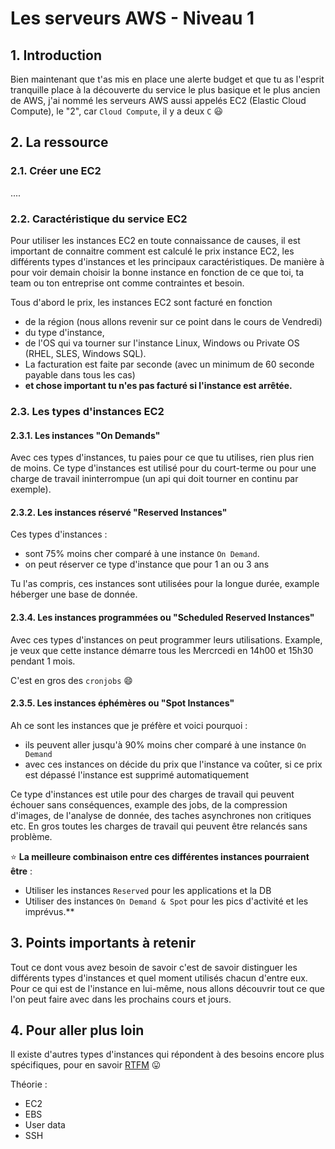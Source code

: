# Les serveurs AWS - Niveau 1

## 1. Introduction

Bien maintenant que t'as mis en place une alerte budget et que 
tu as l'esprit tranquille place à la découverte du service le plus basique et le plus ancien de AWS, j'ai nommé les serveurs AWS
aussi appelés EC2 (Elastic Cloud Compute), le "2", car `Cloud Compute`, il y a deux `C` :smiley:

## 2. La ressource
### 2.1. Créer une EC2

....

### 2.2. Caractéristique du service EC2
Pour utiliser les instances EC2 en toute connaissance de causes, il est important 
de connaitre comment est calculé le prix instance EC2, les différents types d'instances 
et les principaux caractéristiques. De manière à pour voir demain choisir la bonne instance en fonction de ce que toi, ta team ou ton entreprise ont comme contraintes et besoin.

Tous d'abord le prix, les instances EC2 sont facturé en fonction 
- de la région (nous allons revenir sur ce point dans le cours de Vendredi)
- du type d'instance,
- de l'OS qui va tourner sur l'instance Linux, Windows ou Private OS (RHEL, SLES, Windows SQL).
- La facturation est faite par seconde (avec un minimum de 60 seconde payable dans tous les cas)
- **et chose important tu n'es pas facturé si l'instance est arrêtée.**

### 2.3. Les types d'instances EC2

#### 2.3.1. Les instances "On Demands"

Avec ces types d'instances, tu paies pour ce que tu utilises, rien plus rien de moins.
Ce type d'instances est utilisé pour du court-terme ou pour une charge de travail ininterrompue (un api qui doit tourner en continu par exemple).


#### 2.3.2. Les instances réservé "Reserved Instances"
Ces types d'instances :
- sont 75% moins cher comparé à une instance `On Demand`. <emoji>
- on peut réserver ce type d'instance que pour 1 an ou 3 ans

Tu l'as compris, ces instances sont utilisées pour la longue durée, example héberger une base de donnée.


#### 2.3.4. Les instances programmées ou "Scheduled Reserved Instances"
Avec ces types d'instances on peut programmer leurs utilisations.
Example, je veux que cette instance démarre tous les Mercrcedi en 14h00 et 15h30 pendant 1 mois.

C'est en gros des `cronjobs` :smile:


#### 2.3.5. Les instances éphémères ou "Spot Instances"
Ah ce sont les instances que je préfère et voici pourquoi :

- ils peuvent aller jusqu'à 90% moins cher comparé à une instance `On Demand`
- avec ces instances on décide du prix que l'instance va coûter, si ce prix est dépassé l'instance est supprimé automatiquement

Ce type d'instances est utile pour des charges de travail qui peuvent échouer sans conséquences, example des jobs, de la compression d'images, de l'analyse de donnée, des taches asynchrones non critiques etc.
En gros toutes les charges de travail qui peuvent être relancés sans problème.


:star: **La meilleure combinaison entre ces différentes instances pourraient être** :
- Utiliser les instances `Reserved` pour les applications et la DB
- Utiliser des instances `On Demand & Spot` pour les pics d'activité et les imprévus.**

## 3. Points importants à retenir

Tout ce dont vous avez besoin de savoir c'est de savoir distinguer les différents types d'instances et quel moment utilisés chacun d'entre eux.
Pour ce qui est de l'instance en lui-même, nous allons découvrir tout ce que l'on peut faire avec dans les prochains cours et jours.

## 4. Pour aller plus loin
Il existe d'autres types d'instances qui répondent à des besoins encore plus spécifiques, pour en savoir [RTFM](https://docs.aws.amazon.com/AWSEC2/latest/UserGuide/instance-purchasing-options.html) 😛


Théorie :
- EC2
- EBS
- User data
- SSH
